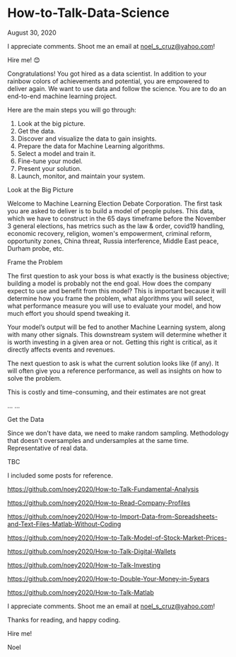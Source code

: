 # How-to-Talk-Data-Science

August 30, 2020

I appreciate comments. Shoot me an email at noel_s_cruz@yahoo.com!

Hire me! 😊

Congratulations! You got hired as a data scientist. In addition to your rainbow colors
of achievements and potential, you are empowered to deliver again. We want to use data
and follow the science. You are to do an end-to-end machine learning project.

Here are the main steps you will go through:

1. Look at the big picture.
2. Get the data.
3. Discover and visualize the data to gain insights.
4. Prepare the data for Machine Learning algorithms.
5. Select a model and train it.
6. Fine-tune your model.
7. Present your solution.
8. Launch, monitor, and maintain your system.

Look at the Big Picture

Welcome to Machine Learning Election Debate Corporation. The first task you are asked to 
deliver is to build a model of people pulses. This data, which we have to construct in
the 65 days timeframe before the November 3 general elections, has metrics such as the
law & order, covid19 handling, economic recovery, religion, women's empowerment, criminal
reform, opportunity zones, China threat, Russia interference, Middle East peace, Durham 
probe, etc.

Frame the Problem

The first question to ask your boss is what exactly is the business objective; building a
model is probably not the end goal. How does the company expect to use and benefit from
this model? This is important because it will determine how you frame the problem, what
algorithms you will select, what performance measure you will use to evaluate your model,
and how much effort you should spend tweaking it.

Your model’s output will be fed to another Machine Learning system, along with many other
signals. This downstream system will determine whether it is worth investing in a given
area or not. Getting this right is critical, as it directly affects events and revenues.

The next question to ask is what the current solution looks like (if any). It will often
give you a reference performance, as well as insights on how to solve the problem.

This is costly and time-consuming, and their estimates are not great

...
...

Get the Data

Since we don't have data, we need to make random sampling. Methodology that doesn't 
oversamples and undersamples at the same time. Representative of real data.

TBC

I included some posts for reference.

https://github.com/noey2020/How-to-Talk-Fundamental-Analysis

https://github.com/noey2020/How-to-Read-Company-Profiles

https://github.com/noey2020/How-to-Import-Data-from-Spreadsheets-and-Text-Files-Matlab-Without-Coding

https://github.com/noey2020/How-to-Talk-Model-of-Stock-Market-Prices-

https://github.com/noey2020/How-to-Talk-Digital-Wallets

https://github.com/noey2020/How-to-Talk-Investing

https://github.com/noey2020/How-to-Double-Your-Money-in-5years

https://github.com/noey2020/How-to-Talk-Matlab

I appreciate comments. Shoot me an email at noel_s_cruz@yahoo.com!

Thanks for reading, and happy coding.

Hire me!

Noel


